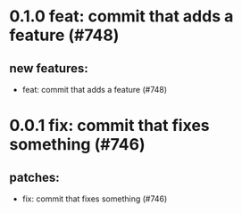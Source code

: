 # 0.1.0 feat: commit that adds a feature (#748)

## new features:
* feat: commit that adds a feature (#748)

# 0.0.1 fix: commit that fixes something (#746)

## patches:
* fix: commit that fixes something (#746)

